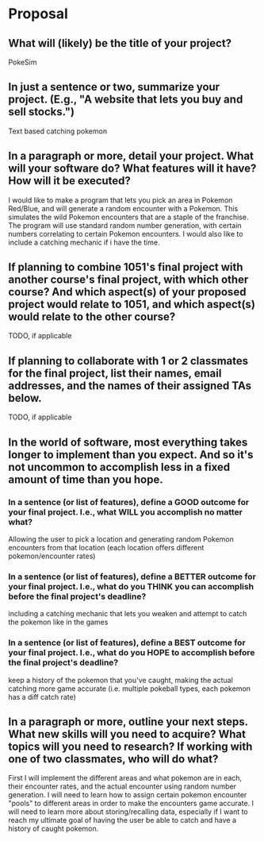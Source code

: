 # Proposal

## What will (likely) be the title of your project?

PokeSim

## In just a sentence or two, summarize your project. (E.g., "A website that lets you buy and sell stocks.")

Text based catching pokemon

## In a paragraph or more, detail your project. What will your software do? What features will it have? How will it be executed?

I would like to make a program that lets you pick an area in Pokemon Red/Blue, and will generate a random encounter with a Pokemon. This simulates the wild Pokemon encounters that are a staple of the franchise. The program will use standard random number generation, with certain numbers correlating to certain Pokemon encounters. I would also like to include a catching mechanic if i have the time.

## If planning to combine 1051's final project with another course's final project, with which other course? And which aspect(s) of your proposed project would relate to 1051, and which aspect(s) would relate to the other course?

TODO, if applicable

## If planning to collaborate with 1 or 2 classmates for the final project, list their names, email addresses, and the names of their assigned TAs below.

TODO, if applicable

## In the world of software, most everything takes longer to implement than you expect. And so it's not uncommon to accomplish less in a fixed amount of time than you hope.

### In a sentence (or list of features), define a GOOD outcome for your final project. I.e., what WILL you accomplish no matter what?

Allowing the user to pick a location and generating random Pokemon encounters from that location (each location offers different pokemon/encounter rates)

### In a sentence (or list of features), define a BETTER outcome for your final project. I.e., what do you THINK you can accomplish before the final project's deadline?

including a catching mechanic that lets you weaken and attempt to catch the pokemon like in the games

### In a sentence (or list of features), define a BEST outcome for your final project. I.e., what do you HOPE to accomplish before the final project's deadline?

keep a history of the pokemon that you've caught, making the actual catching more game accurate (i.e. multiple pokeball types, each pokemon has a diff catch rate)

## In a paragraph or more, outline your next steps. What new skills will you need to acquire? What topics will you need to research? If working with one of two classmates, who will do what?
First I will implement the different areas and what pokemon are in each, their encounter rates, and the actual encounter using random number generation. I will need to learn how to assign certain pokemon encounter "pools" to different areas in order to make the encounters game accurate. I will need to learn more about storing/recalling data, especially if I want to reach my ultimate goal of having the user be able to catch and have a history of caught pokemon.


